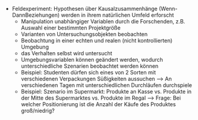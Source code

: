 - Feldexperiment: Hypothesen über Kausalzusammenhänge (Wenn-DannBeziehungen) werden in ihrem natürlichen Umfeld erforscht
	- Manipulation unabhängiger Variablen durch die Forschenden, z.B. Auswahl einer bestimmten Projektgröße
	- Varianten von Untersuchungsobjekten beobachten
	- Beobachtung in einer echten und realen (nicht kontrollierten) Umgebung
	- das Verhalten selbst wird untersucht
	- Umgebungsvariablen können geändert werden, wodurch unterschiedliche Szenarien beobachtet werden können
	- Beispiel: Studenten dürfen sich eines von 2 Sorten mit verschiedenen Verpackungen Süßigkeiten aussuchen --> An verschiedenen Tagen mit unterschiedlichen Durchläufen durchspiele
	- Beispiel: Szenario im Supermarkt: Produkte an Kasse vs. Produkte in der Mitte des Supermarktes vs. Produkte im Regal --> Frage: Bei welcher Positionierung ist die Anzahl der Käufe des Produktes groß/niedrig?